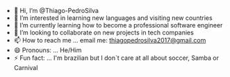- 👋 Hi, I’m @Thiago-PedroSilva
- 👀 I’m interested in learning new languages and visiting new countries
- 🌱 I’m currently learning how to become a professional software engineer
- 💞️ I’m looking to collaborate on new projects in tech companies
- 📫 How to reach me ... email me: thiagopedrosilva2017@gmail.com
- 😄 Pronouns: ... He/Him
- ⚡ Fun fact: ... I'm brazilian but I don`t care at all about soccer,  Samba or Carnival

<!---
Thiago-PedroSilva/Thiago-PedroSilva is a ✨ special ✨ repository because its `README.md` (this file) appears on your GitHub profile.
You can click the Preview link to take a look at your changes.
--->
